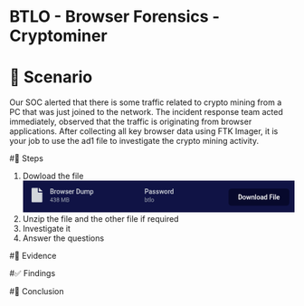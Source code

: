 # BTLO - Browser Forensics - Cryptominer

# 📝 Scenario
Our SOC alerted that there is some traffic related to crypto mining from a PC that was just joined to the network. 
The incident response team acted immediately, observed that the traffic is originating from browser applications. 
After collecting all key browser data using FTK Imager, it is your job to use the ad1 file to investigate the crypto mining activity.

#🔎 Steps
1. Dowload the file
![Dowload File](https://github.com/FrancoGarciaC9701/Cibersecurity-Labs/blob/da373ea416f8f918c3a412e1fee174bd518242be/BTLO/Brownser%20Forensic%20-%20Cryptominer/Images/BFCDowloadFile.png)
2. Unzip the file and the other file if required
3. Investigate it
4. Answer the questions


#📂 Evidence

#✅ Findings

#🚀 Conclusion



